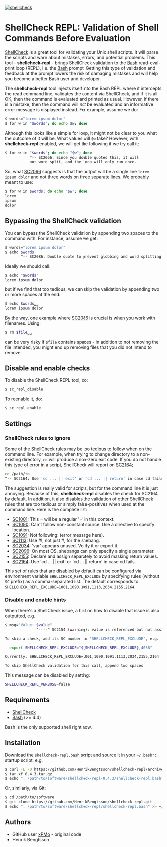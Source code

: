 [![shellcheck](https://github.com/HenrikBengtsson/shellcheck-repl/actions/workflows/shellcheck.yml/badge.svg)](https://github.com/HenrikBengtsson/shellcheck-repl/actions/workflows/shellcheck.yml)

# ShellCheck REPL: Validation of Shell Commands Before Evaluation

[ShellCheck] is a great tool for validating your Unix shell scripts.
It will parse the scripts and warn about mistakes, errors, and
potential problems.  This tool - **shellcheck-repl** - brings
ShellCheck validation to the [Bash] read-eval-print loop (REPL),
i.e. the [Bash] prompt.  Getting this type of validation and feedback
at the prompt lowers the risk of damaging mistakes and will help you
become a better Bash user and developer.

The **shellcheck-repl** tool injects itself into the Bash REPL where
it intercepts the read command line, validates the content via
ShellCheck, and if it is all OK, then the command is evaluated and
printed as usual.  However, if there is a mistake, then the command
will _not_ be evaluated and an informative error message is displayed
instead.  For example, assume we do:

```sh
$ words="lorem ipsum dolor"
$ for w in "$words"; do echo $w; done
```

Although this looks like a simple for loop, it might not be clear to
you what the outcome of it will be.  What values will `$w` take?
However, with **shellcheck-repl** enabled, we will get the following
if we try call it:

```sh
$ for w in "$words"; do echo "$w"; done
           ^-- SC2066: Since you double quoted this, it will
           not word split, and the loop will only run once.
```

So, what [SC2066] suggests is that the output will be a single line
`lorem ipsum dolor` and not three words on three separate lines.  We
probably meant to use:

```sh
$ for w in $words; do echo "$w"; done
lorem
ipsum
dolor
```


## Bypassing the ShellCheck validation

You can bypass the ShellCheck validation by appending two spaces to
the command with.  For instance, assume we get:

```sh
$ words="lorem ipsum dolor"
$ echo $words
       ^-- SC2086: Double quote to prevent globbing and word splitting.
```

Ideally we should call:

```sh
$ echo "$words"
lorem ipsum dolor
```

but if we find that too tedious, we can skip the validation by
appending two or more spaces at the end:

```sh
$ echo $words␣␣
lorem ipsum dolor
```

By the way, one example where [SC2086] is crucial is when you work
with filenames.  Using:

```sh
$ rm $file␣␣
```

can be very risky if `$file` contains spaces - in addition to not
removing the file intended, you might end up removing files that you
did not intend to remove.


## Disable and enable checks

To disable the ShellCheck REPL tool, do:

```sh
$ sc_repl_disable
```

To reenable it, do:

```sh
$ sc_repl_enable
```


## Settings

### ShellCheck rules to ignore

Some of the ShellCheck rules may be too tedious to follow when on the
command line.  For example, when trying to change directory to a
non-existing directory, `cd` will produce a non-zero exit code.  If
you do not handle this type of error in a script, ShellCheck will
report on [SC2164];

```sh
cd /path/to
^-- SC2164: Use 'cd ... || exit' or 'cd ... || return' in case cd fails.
```

The suggestion is really valid for scripts, but for the command line
it is just annoying.  Because of this, **shellcheck-repl** disables
the check for SC2164 by default.  In addition, it also disables the
validation of other ShellCheck rules that are too tedious or simply
false-positives when used at the command line. Here is the complete
list:

* [SC1001]: This \= will be a regular '=' in this context.
* [SC1090]: Can't follow non-constant source. Use a directive to
  specify location.
* [SC1091]: Not following: (error message here).
* [SC1113]: Use #!, not just #, for the shebang.
* [SC2034]: 'var' appears unused. Verify it or export it.
* [SC2096]: On most OS, shebangs can only specify a single parameter.
* [SC2155]: Declare and assign separately to avoid masking return
  values.
* [SC2164]: Use 'cd ... || exit' or 'cd ... || return' in case cd
  fails.

This set of rules that are disabled by default can be configured via
environment variable `SHELLCHECK_REPL_EXCLUDE` by specifying rules
(without `SC` prefix) as a comma-separated list.  The default
corresponds to
`SHELLCHECK_REPL_EXCLUDE=1001,1090,1091,1113,2034,2155,2164`.


### Disable and enable hints

When there's a ShellCheck issue, a hint on how to disable that issue
is also outputted, e.g.

```sh
$ msg="Value: $value"
              ^----^ SC2154 (warning): value is referenced but not assigned.

To skip a check, add its SC number to 'SHELLCHECK_REPL_EXCLUDE', e.g.

  export SHELLCHECK_REPL_EXCLUDE="${SHELLCHECK_REPL_EXCLUDE},4038"

Currently, SHELLCHECK_REPL_EXCLUDE=1001,1090,1091,1113,2034,2155,2164

To skip ShellCheck validation for this call, append two spaces
```

This message can be disabled by setting:

```sh
SHELLCHECK_REPL_VERBOSE=false
```



## Requirements

* [ShellCheck]
* [Bash] (>= 4.4)

Bash is the only supported shell right now.


## Installation

Download the `shellcheck-repl.bash` script and source it in your
`~/.bashrc` startup script, e.g.

```sh
$ curl -L -O https://github.com/HenrikBengtsson/shellcheck-repl/archive/refs/tags/0.4.3.tar.gz
$ tar xf 0.4.3.tar.gz
$ echo ". /path/to/software/shellcheck-repl-0.4.3/shellcheck-repl.bash" >> ~/.bashrc
```

Or, similarly, via Git:

```sh
$ cd /path/to/software
$ git clone https://github.com/HenrikBengtsson/shellcheck-repl.git
$ echo ". /path/to/software/shellcheck-repl/shellcheck-repl.bash" >> ~/.bashrc
```


## Authors

* GitHub user [xPMo](https://github.com/xPMo) - original code
* Henrik Bengtsson


[ShellCheck]: https://github.com/koalaman/shellcheck
[Bash]: https://www.gnu.org/software/bash/
[SC2066]: https://github.com/koalaman/shellcheck/wiki/SC2066
[SC2086]: https://github.com/koalaman/shellcheck/wiki/SC2086
[SC1001]: https://github.com/koalaman/shellcheck/wiki/SC1001
[SC1090]: https://github.com/koalaman/shellcheck/wiki/SC1090
[SC1091]: https://github.com/koalaman/shellcheck/wiki/SC1091
[SC1113]: https://github.com/koalaman/shellcheck/wiki/SC1113
[SC2034]: https://github.com/koalaman/shellcheck/wiki/SC2034
[SC2096]: https://github.com/koalaman/shellcheck/wiki/SC2096
[SC2155]: https://github.com/koalaman/shellcheck/wiki/SC2155
[SC2164]: https://github.com/koalaman/shellcheck/wiki/SC2164
[#21]: https://github.com/HenrikBengtsson/shellcheck-repl/issues/21
